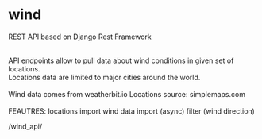 # wind

REST API based on Django Rest Framework
<br><br>

API endpoints allow to pull data about wind conditions in given set of locations.
<br>
Locations data are limited to major cities around the world.
<br><br>
Wind data comes from weatherbit.io
Locations source: simplemaps.com
<br><br>
FEAUTRES:
locations import
wind data import (async)
filter (wind direction)



/wind_api/
